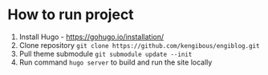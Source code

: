 # How to run project

1. Install Hugo - https://gohugo.io/installation/
1. Clone repository `git clone https://github.com/kengibous/engiblog.git`
1. Pull theme submodule `git submodule update --init`
1. Run command `hugo server` to build and run the site locally